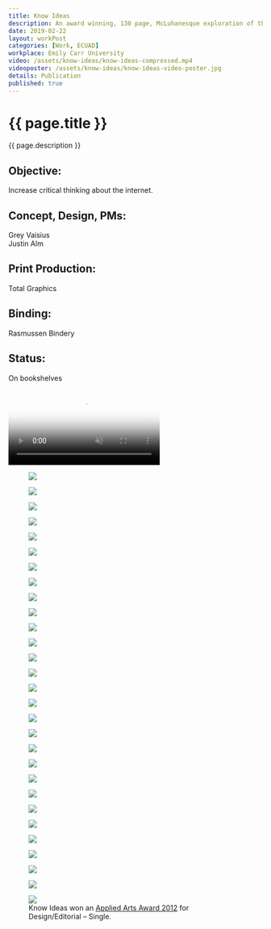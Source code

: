 ```yaml
---
title: Know Ideas
description: An award winning, 130 page, McLuhanesque exploration of the Internet in printed experiments.
date: 2019-02-22
layout: workPost
categories: [Work, ECUAD]
workplace: Emily Carr University
video: /assets/know-ideas/know-ideas-compressed.mp4
videoposter: /assets/know-ideas/know-ideas-video-poster.jpg
details: Publication
published: true
---
```


<div class="mw-1024  u-mar-auto  u-mar-b05">
    <h1 class="u-noMargin  u-mar-b00"><strong>{{ page.title }}</strong></h1>
    <p class="as-h3  u-noMargin" style="max-width: 100%;">{{ page.description }}</p>
    <div class="project-metadata  u-mar-auto  u-mar-t05  u-mar-b00">
        <div class="objective">
            <h2 class="as-h5  u-noMargin  u-mar-b01"><strong>Objective</strong>:</h2>
            <p class="u-noMargin  u-mar-b02">Increase critical thinking about the internet.</p>
        </div>
        <div>
            <h2 class="as-h5  u-noMargin  u-mar-b01"><strong>Concept, Design, PMs</strong>:</h2>
            <p class="u-noMargin  u-mar-b02">Grey Vaisius<br>Justin Alm</p>
        </div>
        <div>
            <h2 class="as-h5  u-noMargin  u-mar-b01"><strong>Print Production</strong>:</h2>
            <p class="u-noMargin  u-mar-b02">Total Graphics</p>
        </div>
        <div>
            <h2 class="as-h5  u-noMargin  u-mar-b01"><strong>Binding</strong>:</h2>
            <p class="u-noMargin  u-mar-b02">Rasmussen Bindery</p>
        </div>
        <div>
            <h2 class="as-h5  u-noMargin  u-mar-b01"><strong>Status</strong>:</h2>
            <p class="u-noMargin  u-mar-b02">On bookshelves</p>
        </div>
    </div>
</div>

<div class="Grid  Grid--withGutters">
    <div class="Grid-cell  u-size1of1">
        <div class="media">
            <video autoplay loop muted playsinline type="video/mp4" src="/assets/know-ideas/know-ideas-in-article2.mp4" poster="/assets/know-ideas/know-ideas-video-poster.jpg"></video>
        </div>
    </div>
    <div class="Grid-cell  u-size1of2">
        <figure>
            <img src="/assets/know-ideas/know-ideas-cover.jpg"/>
        </figure>
    </div>
    <div class="Grid-cell  u-size1of2">
        <figure>
            <img src="/assets//know-ideas/know-ideas-back-cover.jpg"/>
        </figure>
    </div>
    <div class="Grid-cell  u-size1of2">
        <figure>
            <img src="/assets/know-ideas/ki-93.jpg"/>
        </figure>
    </div>
    <div class="Grid-cell  u-size1of2">
        <figure>
            <img src="/assets//know-ideas/know-ideas-pages.jpg"/>
        </figure>
    </div>
    <div class="Grid-cell  u-size1of4">
        <figure>
            <img src="/assets/know-ideas/ki-11.jpg"/>
        </figure>
    </div>
    <div class="Grid-cell  u-size1of4">
        <figure>
            <img src="/assets//know-ideas/ki-12.jpg"/>
        </figure>
    </div>
    <div class="Grid-cell  u-size1of4">
        <figure>
            <img src="/assets/know-ideas/ki-13.jpg"/>
        </figure>
    </div>
    <div class="Grid-cell  u-size1of4">
        <figure>
            <img src="/assets//know-ideas/ki-14.jpg"/>
        </figure>
    </div>
    <div class="Grid-cell  u-size1of2">
        <figure>
            <img src="/assets/know-ideas/ki-43.jpg"/>
        </figure>
    </div>
    <div class="Grid-cell  u-size1of2">
        <figure>
            <img src="/assets//know-ideas/ki-44.jpg"/>
        </figure>
    </div>
    <div class="Grid-cell  u-size1of3">
        <figure>
            <img src="/assets/know-ideas/ki-32.jpg"/>
        </figure>
    </div>
    <div class="Grid-cell  u-size1of3">
        <figure>
            <img src="/assets//know-ideas/ki-33.jpg"/>
        </figure>
    </div>
    <div class="Grid-cell  u-size1of3">
        <figure>
            <img src="/assets/know-ideas/ki-34.jpg"/>
        </figure>
    </div>
    <div class="Grid-cell  u-size1of2">
        <figure>
            <img src="/assets/know-ideas/ki-28.jpg"/>
        </figure>
    </div>
    <div class="Grid-cell  u-size1of2">
        <figure>
            <img src="/assets//know-ideas/ki-29.jpg"/>
        </figure>
    </div>
    <div class="Grid-cell  u-size1of3">
        <figure>
            <img src="/assets/know-ideas/ki-49.jpg"/>
        </figure>
    </div>
    <div class="Grid-cell  u-size1of3">
        <figure>
            <img src="/assets//know-ideas/ki-50.jpg"/>
        </figure>
    </div>
    <div class="Grid-cell  u-size1of3">
        <figure>
            <img src="/assets/know-ideas/ki-51.jpg"/>
        </figure>
    </div>
    <div class="Grid-cell  u-size1of2">
        <figure>
            <img src="/assets/know-ideas/ki-54.jpg"/>
        </figure>
    </div>
    <div class="Grid-cell  u-size1of2">
        <figure>
            <img src="/assets//know-ideas/ki-55.jpg"/>
        </figure>
    </div>
    <div class="Grid-cell  u-size1of3">
        <figure>
            <img src="/assets/know-ideas/ki-19.jpg"/>
        </figure>
    </div>
    <div class="Grid-cell  u-size1of3">
        <figure>
            <img src="/assets//know-ideas/ki-21.jpg"/>
        </figure>
    </div>
    <div class="Grid-cell  u-size1of3">
        <figure>
            <img src="/assets/know-ideas/ki-24.jpg"/>
        </figure>
    </div>
    <div class="Grid-cell  u-size1of2">
        <figure>
            <img src="/assets/know-ideas/ki-58.jpg"/>
        </figure>
    </div>
    <div class="Grid-cell  u-size1of2">
        <figure>
            <img src="/assets//know-ideas/ki-76.jpg"/>
        </figure>
    </div>
    <div class="Grid-cell  u-size1of3">
        <figure>
            <img src="/assets//know-ideas/know-ideas-process.jpg"/>
        </figure>
    </div>
    <div class="Grid-cell  u-size1of3">
        <figure>
            <img src="/assets/know-ideas/know-ideas-full-cover.jpg"/>
        </figure>
    </div>
    <div class="Grid-cell  u-size1of3">
        <figure>
            <img src="/assets/know-ideas/know-ideas-exhibition-space.jpg"/>
        </figure>
    </div>
    <div class="Grid-cell  u-size1of1">
        <figure>
            <img src="/assets/know-ideas/know-ideas-applied-arts-award.jpg"/>
            <figcaption>Know Ideas won an <a href="http://www.appliedartsmag.com/winners_gallery/student/?id=981&year=2012&clip=1" target="_blank">Applied Arts Award 2012</a> for Design/Editorial – Single.</figcaption>
        </figure>
    </div>
</div>